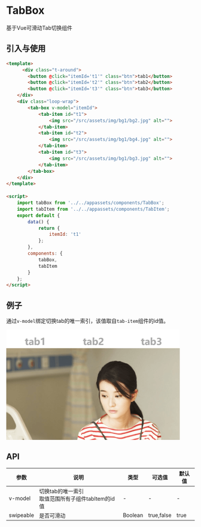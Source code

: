 # TabBox

基于Vue可滑动Tab切换组件

## 引入与使用

```html
<template>
	  <div class="t-around">
        <button @click="itemId='t1'" class="btn">tab1</button>
        <button @click="itemId='t2'" class="btn">tab2</button>
        <button @click="itemId='t3'" class="btn">tab3</button>
    </div>
    <div class="loop-wrap">
        <tab-box v-model="itemId">
            <tab-item id="t1">
                <img src="/src/assets/img/bg1/bg2.jpg" alt="">
            </tab-item>
            <tab-item id="t2">
                <img src="/src/assets/img/bg1/bg4.jpg" alt="">
            </tab-item>
            <tab-item id="t3">
                <img src="/src/assets/img/bg1/bg3.jpg" alt="">
            </tab-item>
        </tab-box>
    </div>
</template>

<script>
    import tabBox from '../../appassets/components/TabBox';
    import tabItem from '../../appassets/components/TabItem';
    export default {
        data() {
            return {
                itemId: 't1'
            };
        },
        components: {
            tabBox,
            tabItem
        }
    };
</script>
```

## 例子

通过`v-model`绑定切换tab的唯一索引，该值取自`tab-item`组件的id值。

![tab](../../assets/img/component/tabbox/tab.png)

## API

| 参数      | 说明                                                   | 类型    | 可选值     | 默认值 |
| --------- | ------------------------------------------------------ | ------- | ---------- | ------ |
| v-model   | 切换tab的唯一索引<br />取值范围所有子组件tabItem的id值 | -       | -          | -      |
| swipeable | 是否可滑动                                             | Boolean | true,false | true   |

